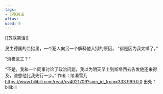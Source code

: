```yaml
---
tags: 
- 苏联笑话 
alias:
used: 0
---
```

[[苏联笑话]]

民主德国的监狱里，一个犯人向另一个解释他入狱的原因。 “都是因为我太懒了。”

“消极怠工？”

“不是，我和一个同事讨论了政治问题，我以为明天早上到斯塔西去告发他还来得及，谁想他比我先行一步。” 作者：绫濑雪乃 https://www.bilibili.com/read/cv4021709?spm_id_from=333.999.0.0 出处：bilibili

